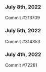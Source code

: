 ### July 8th, 2022

Commit #213709

### July 5th, 2022

Commit #314353


### July 4th, 2022

Commit #72281
